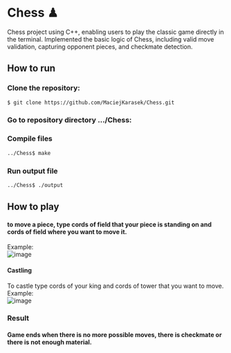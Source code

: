 # Chess ♟
Chess project using C++, enabling users to play the classic game directly in the terminal. Implemented the basic logic of Chess, including valid move validation, capturing opponent pieces, and checkmate detection.
## How to run
### Clone the repository:
```bash
$ git clone https://github.com/MaciejKarasek/Chess.git
```
### Go to repository directory .../Chess:

### Compile files
```bash
../Chess$ make
```

### Run output file
```bash
../Chess$ ./output
```

## How to play
#### to move a piece, type cords of field that your piece is standing on and cords of field where you want to move it.
Example:\
![image](https://github.com/MaciejKarasek/Chess/assets/103371156/b2c3b43f-1b2b-4528-9ae2-741a2a77a3fb)

#### Castling
To castle type cords of your king and cords of tower that you want to move.\
Example:\
![image](https://github.com/MaciejKarasek/Chess/assets/103371156/80d7ed81-5b85-4c6d-bc70-3be3a9fd11ae)

### Result
#### Game ends when there is no more possible moves, there is checkmate or there is not enough material.
